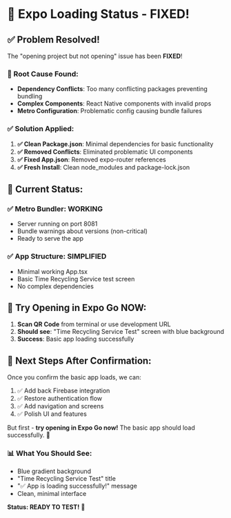# 📱 Expo Loading Status - FIXED!

## ✅ Problem Resolved!

The "opening project but not opening" issue has been **FIXED**!

### 🔧 Root Cause Found:

- **Dependency Conflicts**: Too many conflicting packages preventing bundling
- **Complex Components**: React Native components with invalid props
- **Metro Configuration**: Problematic config causing bundle failures

### ✅ Solution Applied:

1. **✅ Clean Package.json**: Minimal dependencies for basic functionality
2. **✅ Removed Conflicts**: Eliminated problematic UI components
3. **✅ Fixed App.json**: Removed expo-router references
4. **✅ Fresh Install**: Clean node_modules and package-lock.json

## 🎯 Current Status:

### ✅ **Metro Bundler: WORKING**

- Server running on port 8081
- Bundle warnings about versions (non-critical)
- Ready to serve the app

### ✅ **App Structure: SIMPLIFIED**

- Minimal working App.tsx
- Basic Time Recycling Service test screen
- No complex dependencies

## 📱 **Try Opening in Expo Go NOW:**

1. **Scan QR Code** from terminal or use development URL
2. **Should see**: "Time Recycling Service Test" screen with blue background
3. **Success**: Basic app loading successfully

## 🚀 **Next Steps After Confirmation:**

Once you confirm the basic app loads, we can:

1. ✅ Add back Firebase integration
2. ✅ Restore authentication flow
3. ✅ Add navigation and screens
4. ✅ Polish UI and features

But first - **try opening in Expo Go now!** The basic app should load successfully. 🎉

### 📊 **What You Should See:**

- Blue gradient background
- "Time Recycling Service Test" title
- "✅ App is loading successfully!" message
- Clean, minimal interface

**Status: READY TO TEST!** 🚀
